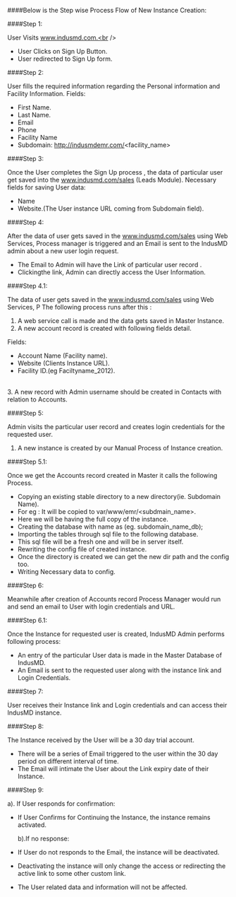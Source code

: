 ####Below is the Step wise Process Flow of New Instance Creation:

####Step 1:

User Visits www.indusmd.com.<br />
* User Clicks on Sign Up Button.<br />
*	User redirected to Sign Up form.<br />

####Step 2:

User fills the required information regarding the Personal information and Facility Information.
Fields:
*	First Name.
*	Last Name.
*	Email
*	Phone
*	Facility Name
*	Subdomain: http://indusmdemr.com/<facility_name>

####Step 3:

Once the User completes the Sign Up process , the data of particular user get saved into the  www.indusmd.com/sales  (Leads Module).
Necessary fields for saving User data:
*	Name
*	Website.(The User instance URL coming from Subdomain field).

####Step 4:

After the data of user gets saved in the www.indusmd.com/sales using Web Services, Process manager is triggered and an Email is sent to the IndusMD admin about a new user login request.
*	The Email to Admin will have the Link of particular user record .
*	Clickingthe link, Admin can directly access the User Information.

####Step 4.1:

The data of user gets saved in the www.indusmd.com/sales using Web Services, P
The following process  runs after  this :<br />
1.	A web service call is made and the  data   gets  saved in   Master  Instance.<br />
2.	A new account record is created with following fields detail.
      
Fields:
* Account Name (Facility name).
*	 Website (Clients Instance URL).
*	 Facility  ID.(eg Faciltyname_2012).

<br />3. A new record with Admin username  should be created in Contacts with relation to Accounts.

####Step 5:

Admin visits the particular user record and creates login credentials for the requested user.<br />
1.	A new instance is created by our Manual Process of Instance creation.

####Step 5.1:

Once we get the Accounts record created in Master it calls the following Process.
*	Copying an existing stable directory to a new directory(ie. Subdomain Name).
*	For eg : It will be copied to var/www/emr/<subdmain_name>.
*	Here we will be having the full copy of the instance.
*	Creating the database with name as (eg. subdomain_name_db);
*	Importing the tables through sql file to the following database.
*	This sql file will be a fresh one and will be in server itself.
*	Rewriting the config file of created instance.
*	Once the directory is created we can get the new dir path and the config too.
*	Writing Necessary data to config.

####Step 6:

Meanwhile after creation of Accounts record Process Manager  would run and send an email to User with  login credentials and URL.

####Step 6.1:

Once the Instance for requested user is created, IndusMD Admin performs following process:
*	An entry of the particular User data is made in the Master Database of IndusMD.
*	An Email is sent to the requested user along with the instance link and Login Credentials.

####Step 7:

User receives their Instance link and Login credentials and can access their IndusMD instance.

####Step 8:

The Instance received by the User will be a 30 day trial account.
*	There will be a series of Email triggered to the user within the 30 day period on different interval of time. 
*	The Email will intimate the User about the Link expiry date of their Instance.

####Step 9:

a). If User responds for confirmation:
*	If User Confirms for Continuing the Instance, the instance remains activated.

	b).If no response:
*	If User do not responds to the Email, the instance will be deactivated.
*	Deactivating the instance will only change the access or redirecting the active link to some other custom link.
*	The User related data and information will not be affected.



